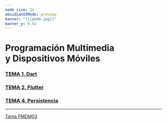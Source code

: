 ```yaml
---
node_size: 24
obsidianUIMode: preview
banner: "![[pmdm.jpg]]"
banner_y: 0.42
---
```

# Programación Multimedia <br>y Dispositivos Móviles

### [TEMA 1. Dart](Teoría/TEMA%201.%20Dart.md)

### [TEMA 2. Flutter](Teoría/TEMA%202.%20Flutter.md)

### [TEMA 4. Persistencia](Teoría/TEMA%204.%20Persistencia.md)

---

[Tarea PMDM03](Práctica/Tareas/Tarea%20PMDM03.md)